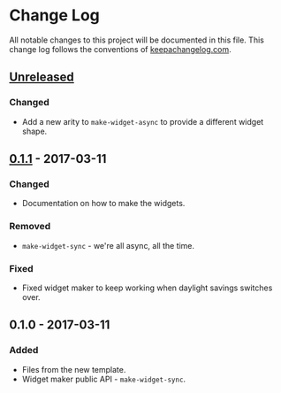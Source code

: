 # Change Log
All notable changes to this project will be documented in this file. This change log follows the conventions of [keepachangelog.com](http://keepachangelog.com/).

## [Unreleased]
### Changed
- Add a new arity to `make-widget-async` to provide a different widget shape.

## [0.1.1] - 2017-03-11
### Changed
- Documentation on how to make the widgets.

### Removed
- `make-widget-sync` - we're all async, all the time.

### Fixed
- Fixed widget maker to keep working when daylight savings switches over.

## 0.1.0 - 2017-03-11
### Added
- Files from the new template.
- Widget maker public API - `make-widget-sync`.

[Unreleased]: https://github.com/your-name/bush-backend/compare/0.1.1...HEAD
[0.1.1]: https://github.com/your-name/bush-backend/compare/0.1.0...0.1.1

